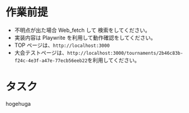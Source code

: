 # 作業前提

- 不明点が出た場合 Web_fetch して 検索をしてください。
- 実装内容は Playwrite を利用して動作確認をしてください。
- TOP ページは、`http://localhost:3000`
- 大会テストページは、`http://localhost:3000/tournaments/2b46c83b-f24c-4e3f-a47e-77ecb56eeb22`を利用してください。

# タスク

hogehuga
